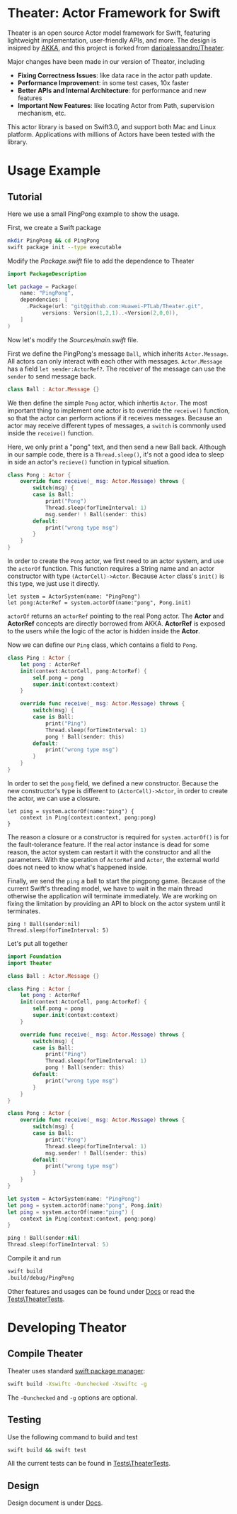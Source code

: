 # Theater: Actor Framework for Swift 

Theater is an open source Actor model framework for Swift, featuring lightweight
implementation, user-friendly APIs, and more. The design is insipred by 
[AKKA](http://akka.io), and this project is forked from
[darioalessandro/Theater](https://github.com/darioalessandro/Theater).

Major changes have been made in our version of Theator, including
* **Fixing Correctness Issues**: like data race in the actor path update.
* **Performance Improvement**: in some test cases, 10x faster
* **Better APIs and Internal Architecture**: for performance and new features
* **Important New Features**: like locating Actor from Path, supervision 
  mechanism, etc.

This actor library is based on Swift3.0, and support both Mac and Linux 
platform. Applications with millions of Actors have been tested with the library.

# Usage Example

## Tutorial

Here we use a small PingPong example to show the usage.

First, we create a Swift package
```bash
mkdir PingPong && cd PingPong
swift package init --type executable
```
Modify the *Package.swift* file to add the dependence to Theater
```swift
import PackageDescription

let package = Package(
    name: "PingPong",
    dependencies: [
      .Package(url: "git@github.com:Huawei-PTLab/Theater.git",
	       versions: Version(1,2,1)..<Version(2,0,0)),
    ]
)
```

Now let's modify the *Sources/main.swift* file. 

First we define the PingPong's message `Ball`, which inherits `Actor.Message`.
All actors can only interact with each other with messages. `Actor.Message` has
a field `let sender:ActorRef?`. The receiver of the message can use the `sender`
to send message back. 

```swift
class Ball : Actor.Message {}
```

We then define the simple `Pong` actor, which inhertis `Actor`. The most 
important thing to implement one actor is to override the `receive()` function,
so that the actor can perform actions if it receives messages. Because an actor
may receive different types of messages, a `switch` is commonly used inside
the `receive()` function.

Here, we only print a "pong" text, and then send a new Ball back. Although in 
our sample code, there is a `Thread.sleep()`, it's not a good idea to sleep in
side an actor's `recieve()` function in typical situation.


```swift
class Pong : Actor {
    override func receive(_ msg: Actor.Message) throws {
        switch(msg) {
        case is Ball:
            print("Pong")
            Thread.sleep(forTimeInterval: 1)
            msg.sender! ! Ball(sender: this)
        default:
            print("wrong type msg")
        }
    }
}
```
In order to create the `Pong` actor, we first need to an actor system, and use
the `actorOf` function. This function requires a String name and an actor
constructor with type `(ActorCell)->Actor`.  Because `Actor` class's `init()` is
this type, we just use it directly.

```
let system = ActorSystem(name: "PingPong")
let pong:ActorRef = system.actorOf(name:"pong", Pong.init)
``` 
`actorOf` returns an `actorRef` pointing to the real Pong actor. The **Actor**
and **ActorRef** concepts are directly borrowed from AKKA. **ActorRef** is 
exposed to the users while the logic of the actor is hidden inside the **Actor**.

Now we can define our `Ping` class, which contains a field to `Pong`. 

```swift
class Ping : Actor {
    let pong : ActorRef 
    init(context:ActorCell, pong:ActorRef) {
        self.pong = pong
        super.init(context:context)
    }

    override func receive(_ msg: Actor.Message) throws {
        switch(msg) {
        case is Ball:
            print("Ping")
            Thread.sleep(forTimeInterval: 1)
            pong ! Ball(sender: this)
        default:
            print("wrong type msg")
        }
    }
}
```

In order to set the `pong` field, we defined a new constructor. Because the 
new constructor's type is different to `(ActorCell)->Actor`, in order to create
the actor, we can use a closure. 

```switch
let ping = system.actorOf(name:"ping") {
    context in Ping(context:context, pong:pong)
}
```

The reason a closure or a constructor is 
required for `system.actorOf()` is for the fault-tolerance feature. If the real
actor instance is dead for some reason, the actor system can restart it with
the constructor and all the parameters. With the speration of `ActorRef` and 
`Actor`, the external world does not need to know what's happened inside. 

Finally, we send the `ping` a ball to start the pingpong game. Because of the
current Swift's threading model, we have to wait in the main thread otherwise
the application will terminate immediately. We are working on fixing the 
limitation by providing an API to block on the actor system until it terminates.

```
ping ! Ball(sender:nil)
Thread.sleep(forTimeInterval: 5)
```

Let's put all together

```swift
import Foundation
import Theater

class Ball : Actor.Message {}

class Ping : Actor {
    let pong : ActorRef 
    init(context:ActorCell, pong:ActorRef) {
        self.pong = pong
        super.init(context:context)
    }

    override func receive(_ msg: Actor.Message) throws {
        switch(msg) {
        case is Ball:
            print("Ping")
            Thread.sleep(forTimeInterval: 1)
            pong ! Ball(sender: this)
        default:
            print("wrong type msg")
        }
    }
}

class Pong : Actor {
    override func receive(_ msg: Actor.Message) throws {
        switch(msg) {
        case is Ball:
            print("Pong")
            Thread.sleep(forTimeInterval: 1)
            msg.sender! ! Ball(sender: this)
        default:
            print("wrong type msg")
        }
    }
}

let system = ActorSystem(name: "PingPong")
let pong = system.actorOf(name:"pong", Pong.init)
let ping = system.actorOf(name:"ping") {
    context in Ping(context:context, pong:pong)
}

ping ! Ball(sender:nil)
Thread.sleep(forTimeInterval: 5)
```
Compile it and run

```bash
swift build
.build/debug/PingPong
```

Other features and usages can be found under [Docs](docs) or read the
[Tests\TheaterTests](Tests\TheaterTests).


# Developing Theator 

## Compile Theater

Theater uses standard 
[swift package manager]("https://github.com/apple/swift-package-manager"):

```bash
swift build -Xswiftc -Ounchecked -Xswiftc -g
```

The `-Ounchecked` and `-g` options are optional.

## Testing #

Use the following command to build and test
```bash
swift build && swift test
```

All the current tests can be found in [Tests\TheaterTests](Tests\TheaterTests).

## Design

Design document is under [Docs](docs).

